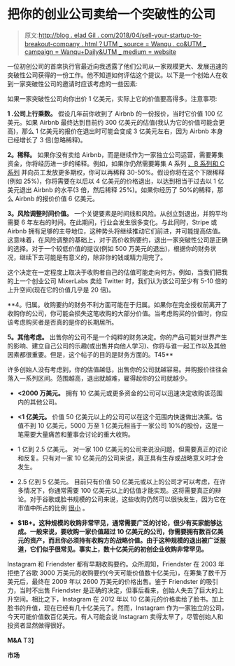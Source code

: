 # 把你的创业公司卖给一个突破性的公司

> 原文:[http://blog . elad Gil . com/2018/04/sell-your-startup-to-breakout-company . html？UTM _ source = Wanqu . co&UTM _ campaign = Wanqu+Daily&UTM _ medium = website](http://blog.eladgil.com/2018/04/sell-your-startup-to-breakout-company.html?utm_source=wanqu.co&utm_campaign=Wanqu+Daily&utm_medium=website)

一位初创公司的首席执行官最近向我透露了他们公司从一家规模更大、发展迅速的突破性公司获得的一份工作。他不知道如何评估这个提议。以下是一个创始人在收到一家突破性公司的邀请时应该考虑的一些因素:

如果一家突破性公司向你出价 1 亿美元，实际上它的价值要高得多。注意事项:

**1 .公司上行乘数。**
假设几年前你收到了 Airbnb 的一份报价，当时它价值 100 亿美元。如果 Airbnb 最终达到目前约 300 亿美元的估值(我认为它的价值可能会更高)，那么 1 亿美元的报价在退出时可能会变成 3 亿美元左右，因为 Airbnb 本身已经增长了 3 倍(忽略稀释)。

**2。稀释。**
如果你没有卖给 Airbnb，而是继续作为一家独立公司运营，需要筹集资金，你将经历进一步的稀释。例如，如果你仍然需要筹集 A 系列 [、B 系列和 C 系列](http://blog.eladgil.com/2011/03/how-funding-rounds-differ-seed-series.html) 并向员工发放更多期权，你可以再稀释 30-50%。假设你将在这个下限稀释(例如 25%)，你将需要在以后以 4 亿美元的价格退出，以达到相当于过去以 1 亿美元退出 Airbnb 的水平(3 倍，然后稀释 25%)。如果你经历了 50%的稀释，那么 Airbnb 的报价价值 6 亿美元。

**3。风险调整时间价值。**
一个关键要素是时间线和风险。从创立到退出，并购平均需要 6 年左右的时间。在此期间，行业会发生很多变化。与此同时，Stripe 或 Airbnb 拥有足够的主导地位，这种势头将继续推动它们前进，并可能提高估值。这意味着，在风险调整的基础上，对于高价收购要约，退出一家突破性公司是正确的选择。对于一个较低价值的提议(例如 500 万美元的退出)，根据你的财务状况，继续下去可能是有意义的，除非你的钱或精力用完了。

这个决定在一定程度上取决于收购者自己的估值可能走向何方。例如，当我们把我的上一个创业公司 MixerLabs 卖给 Twitter 时，我们认为该公司至少有 5-10 倍的上升空间(现在它的价值几乎是 20 倍)。

**4。归属。收购要约的财务不利方面可能在于归属。如果你在完全授权前离开了收购你的公司，你可能会损失这笔收购的大部分价值。当考虑购买的价值时，你应该考虑购买者是否真的是你的长期居所。

**5。其他考虑。**
出售你的公司不是一个纯粹的财务决定。你的产品可能对世界产生的影响、建立自己公司的乐趣(或出售并向他人学习)、你将与谁一起工作以及其他因素都很重要。但是，这个帖子的目的是财务方面的。T45** 

许多创始人没有考虑到，你的估值越低，出售你的公司就越容易。并购报价往往会落入一系列区间。范围越高，退出就越难，雇得起你的公司就越少。

*   **<2000 万美元。** 拥有 10 亿美元或更多资金的公司可以迅速决定收购该范围内的其他公司。

*   **<1 亿美元。** 价值 50 亿美元以上的公司可以在这个范围内快速做出决策。估值不到 10 亿美元，5000 万至 1 亿美元相当于一家公司 10%的股份，这是一笔需要大量痛苦和董事会讨论的重大收购。

*   1 亿到 2.5 亿美元。 对一家 100 亿美元的公司来说没问题，但需要真正的讨论和反复。只有对一家 10 亿美元的公司来说，真正具有生存或战略意义时才会发生。

*   2.5 亿到 5 亿美元。 目前只有价值 50 亿美元或以上的公司才可以考虑，在许多情况下，你通常需要 100 亿美元以上的估值才能实现。这将需要真正的辩论。对于谷歌或脸书规模的公司来说，这些收购仍然可以很快发生，因为它在市值中所占的比例 [很小](http://blog.eladgil.com/2017/02/market-caps-2-rule.html) 。

*   **$1B+。这种规模的收购非常罕见，通常需要广泛的讨论，很少有买家能够达成。一般来说，要收购一家价值超过 10 亿美元的公司，你需要拥有数百亿美元的资产，而且你必须持有收购方的战略价值。由于这种规模的退出被广泛报道，它们似乎很常见。事实上，数十亿美元的初创企业收购非常罕见。**

Instagram 和 Friendster 都有早期收购要约。众所周知，Friendster 在 2003 年拒绝了谷歌 3000 万美元的收购要约(今天可能价值数十亿美元)，在筹集了数千万美元后，最终在 2009 年以 2600 万美元的价格出售。鉴于 Friendster 的吸引力，当时不出售 Friendster 是正确的决定，但事后看来，创始人失去了巨大的上升空间。相比之下，Instagram 在 2012 年以 10 亿美元的价格卖给了脸书。加上脸书的升值，现在已经有几十亿美元了。然而，Instagram 作为一家独立的公司，今天可能价值数百亿美元。有人可能会说 Instagram 卖得太早了，尽管创始人和投资者显然做得很好。

**M&A**
T3】

**市场**